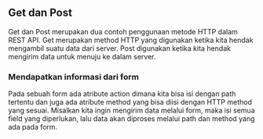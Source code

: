 ## Get dan Post
Get dan Post merupakan dua contoh penggunaan metode HTTP dalam REST API. Get merupakan method HTTP yang digunakan ketika kita hendak mengambil suatu data dari server. Post digunakan ketika kita hendak mengirim data untuk menuju ke dalam server.

### Mendapatkan informasi dari form
Pada sebuah form ada atribute action dimana kita bisa isi dengan path tertentu dan juga ada atribute method yang bisa diisi dengan HTTP method yang sesuai. Misalkan kita ingin mengirim data melalui form, maka isi semua field yang diperlukan, lalu data akan diproses melalui path dan method yang ada pada form. 